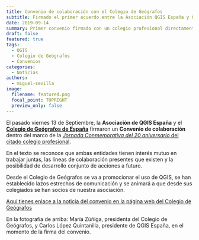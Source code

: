 ```yaml
---
title: Convenio de colaboración con el Colegio de Geógrafos
subtitle: Firmado el primer acuerdo entre la Asociación QGIS España y GEOINNOVA.
date: 2019-09-14
summary: Primer convenio firmado con un colegio profesional directamente implicado en tecnologías de la información geográfica.
draft: false
featured: true
tags:
  - QGIS
  - Colegio de Geógrafos
  - Convenios
categories:
  - Noticias
authors:
  - miguel-sevilla
image:
  filename: featured.png
  focal_point: TOPRIGHT
  preview_only: false
---
```


El pasado viernes 13 de Septiembre, la **Asociación de QGIS España** y el **[Colegio de Geógrafos de España](https://geografos.org)** firmaron un **Convenio de colaboración** dentro del marco de la [_Jornada Conmemorativa del 20 aniversario_ del citado colegio profesional](https://www.geografos.org/jornada-conmemorativa-geografos/).

En el texto se reconoce que ambas entidades tienen interés mutuo en trabajar juntas, las líneas de colaboración presentes que existen y la posibilidad de desarrollo conjunto de acciones a futuro.

Desde el Colegio de Geógrafos se va a promocionar el uso de QGIS, se han establecido lazos estrechos de comunicación y se animará a que desde sus colegiados se han socios de nuestra asociación.

<!-- incluir la parte de QGIS España y PDF?-->

[Aquí tienes enlace a la noticia del convenio en la página web del Colegio de Geógrafos](https://www.geografos.org/convenio-asociacion-qgis/)

En la fotografía de arriba: María Zúñiga, presidenta del Colegio de Geógrafos, y Carlos López Quintanilla, presidente de QGIS España, en el momento de la firma del convenio. 